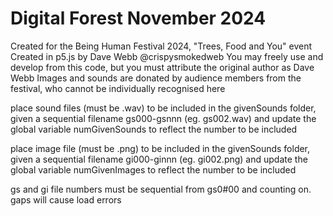 # Digital Forest November 2024
Created for the Being Human Festival 2024, "Trees, Food and You" event
Created in p5.js by Dave Webb @crispysmokedweb
You may freely use and develop from this code, but you must attribute the original author as Dave Webb
Images and sounds are donated by audience members from the festival, who cannot be individually recognised here

place sound files (must be .wav) to be included in the givenSounds folder, given a sequential filename gs000-gsnnn (eg. gs002.wav) and update the global variable numGivenSounds to reflect the number to be included

place image file (must be .png) to be included in the givenSounds folder, given a sequential filename gi000-ginnn (eg. gi002.png) and update the global variable numGivenImages to reflect the number to be included

gs and gi file numbers must be sequential from gs0#00 and counting on. gaps will cause load errors
